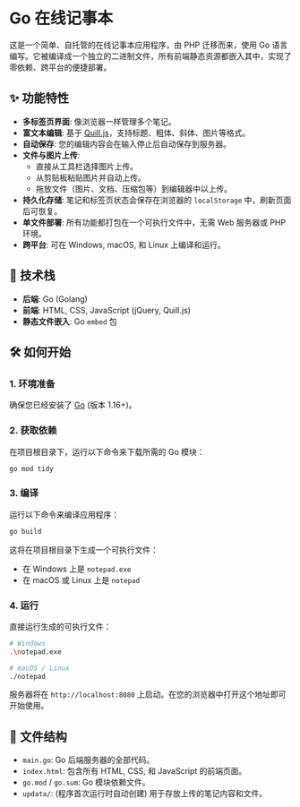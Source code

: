# Go 在线记事本

这是一个简单、自托管的在线记事本应用程序，由 PHP 迁移而来，使用 Go 语言编写。它被编译成一个独立的二进制文件，所有前端静态资源都嵌入其中，实现了零依赖、跨平台的便捷部署。

## ✨ 功能特性

- **多标签页界面**: 像浏览器一样管理多个笔记。
- **富文本编辑**: 基于 [Quill.js](https://quilljs.com/)，支持标题、粗体、斜体、图片等格式。
- **自动保存**: 您的编辑内容会在输入停止后自动保存到服务器。
- **文件与图片上传**: 
    - 直接从工具栏选择图片上传。
    - 从剪贴板粘贴图片并自动上传。
    - 拖放文件（图片、文档、压缩包等）到编辑器中以上传。
- **持久化存储**: 笔记和标签页状态会保存在浏览器的 `localStorage` 中，刷新页面后可恢复。
- **单文件部署**: 所有功能都打包在一个可执行文件中，无需 Web 服务器或 PHP 环境。
- **跨平台**: 可在 Windows, macOS, 和 Linux 上编译和运行。

## 🚀 技术栈

- **后端**: Go (Golang)
- **前端**: HTML, CSS, JavaScript (jQuery, Quill.js)
- **静态文件嵌入**: Go `embed` 包

## 🛠️ 如何开始

### 1. 环境准备

确保您已经安装了 [Go](https://golang.org/dl/) (版本 1.16+)。

### 2. 获取依赖

在项目根目录下，运行以下命令来下载所需的 Go 模块：

```bash
go mod tidy
```

### 3. 编译

运行以下命令来编译应用程序：

```bash
go build
```

这将在项目根目录下生成一个可执行文件：
- 在 Windows 上是 `notepad.exe`
- 在 macOS 或 Linux 上是 `notepad`

### 4. 运行

直接运行生成的可执行文件：

```bash
# Windows
.\notepad.exe

# macOS / Linux
./notepad
```

服务器将在 `http://localhost:8080` 上启动。在您的浏览器中打开这个地址即可开始使用。

## 📁 文件结构

- `main.go`: Go 后端服务器的全部代码。
- `index.html`: 包含所有 HTML, CSS, 和 JavaScript 的前端页面。
- `go.mod` / `go.sum`: Go 模块依赖文件。
- `updata/`: (程序首次运行时自动创建) 用于存放上传的笔记内容和文件。

